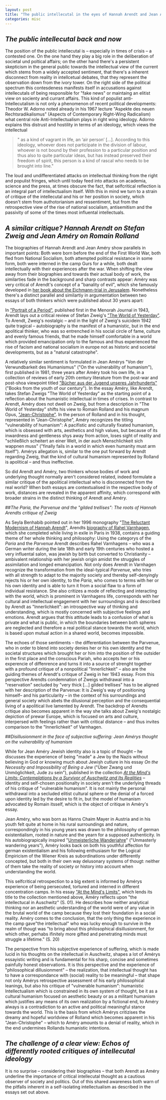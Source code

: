 ```yaml
---
layout: post
title: "The public intellecutal in the eyes of Hannah Arendt and Jean Améry (working title)"
categories: misc
---
```


## *The public intellecutal back and now* 

The position of the public intellecutal is – especially in times of crisis – a contested one. On the one hand they play a big role in the deliberation of societal und poltical affairs; on the other hand there's a persistent skepticism in the general public towards the intellectual view of the current which stems from a widely accepted sentiment, that there's a inherent disconnect from reality in intellcetual debates, that they represent the observation down from the ivory tower.  On the right side of the political spectrum this contesdeness manifests itself in accusations against intellecutals of  being responsible for "fake news" or maintaing an elitist view on socienty and currant affairs. This kind of populist anti-Intellecutalism  is not only a phenomenon of recent political developments: Theodor W. Adorno noted already in his 1967 lecture "Aspekte des neuen Rechtsradikalismus" (Aspects of Contemporary Right-Wing Radicalism) what central role Anti-Intellectualism plays in right wing ideology. Adorno explains this distrust and hostility in terms of an ideology, which views the intellectual 

> " as a kind of vagrant in life, an ‘air person’ [...]. According to this ideology, whoever does not participate in the division of labour, whoever is not bound by their profession to a particular position and thus also to quite particular ideas, but has instead preserved their freedom of spirit, this person is a kind of rascal who needs to be brought into line."
>
> [^1]: Theodor W. Adorno: Aspects of Contemporary Right-Wing Radicalism,Cambridge/Medford 2019, p. 13

The loud and undifferentiated attacks on intellectual thinking from the right and populist fringes, which until today feed into attacks on academia, science and the press,  at times obscure the fact, that selfcritical reflection is an integral part of intellectualism itself. With this in mind we turn to a strain of critique of the intellecutal and his or her position in society, which doesn't stem from authotorianism and ressentiment, but from the retrospective view of the rise of national socialism, antisemitism and the passivity of some of the times most influental intellectuals.  

## *A similar critique? Hannah Arendt on Stefan Zweig and Jean Améry on Romain Rolland*

The biographies of Hannah Arendt and Jean Améry show parallels in important points: Both were born before the end of the First World War, both fled from National Socialism, both attempted political resistance in some form, both were interned in the camp Gurs for a while, both dealt intellectually with their experiences after the war. When shifting the view away from their biographies and towards their actual body of work, the similarties fade in the background and sharp contrasts appear: Améry was very critical of Arendt's concept of a "banality of evil", which she famously developed in [her book about the Eichmann-trial in Jerusalem](https://books.google.de/books/about/Eichmann_in_Jerusalem.html?id=jsDtAAAAMAAJ&redir_esc=y). Nonetheless there's a distinct parallel and similartiy in argumentation between two essays of both thinkers which were published about 30 years apart:

 In ["Portrait of a Period"](https://hannah-arendt-edition.net/vol_text.html?id=/3p_III-009-PortraitPeriodMenorah.xml&lang=de),  published first in the Menorah Journal in 1943, Arendt lays out a critical review of Stefan Zweig's ["The World of Yesterday"](https://books.google.de/books?id=YrJjc9KADLwC&printsec=frontcover&dq=stefan+zweig+the+world+of+yesterday&hl=en&sa=X&ved=2ahUKEwjXnNWws5bvAhWODuwKHQgGBfoQ6AEwAHoECAIQAg#v=onepage&q=stefan%20zweig%20the%20world%20of%20yesterday&f=false). To Arendt, Zweig's nostalgic – and in the light of Zweig's suicidein 1942 quite tragical – autobiography is the manifest of a humanistic, but in the end apolitical thinker, who was so entrenched in his social circle of fame, culture and evenly famous friends, that he made himself comfortable in a world which provided emancipation only to the famous and thus experienced the rise of facism and national socialism in europe not as historic and societal developments, but as a "natural catastrophe". 

A relatively similar sentiment is formulated in Jean Amérys "Von der Verwundbarkeit des Humanismus" ("On the vulnerability of humanism"), first published in 1981, three years after Améry took his own life, in a collection of reviews of early 20th century literature from the post-war and post-shoa viewpoint titled ["Bücher aus der Jugend unseres Jahrhunderts"](https://books.google.de/books/about/Bücher_aus_der_Jugend_unseres_Jahrhunde.html?id=ZqM3AAAAIAAJ&redir_esc=y) ("Books from the youth of our century"). In the essay Améry, like Arendt, takes Stefan Zweigs "The World of Yesterday" as the starting point of a reflection about the humanistic intellectual in times of crises. In contrast to Arendt, Améry does not dwell on Zweig, but from a description in "The World of Yesterday" shifts his view to Romain Rolland and his magnum Opus, ["Jean-Christophe"](https://www.britannica.com/topic/Jean-Christophe). In the person of Rolland and in his thought, represented in "Jean-Christophe", Améry recognizes the titling "vulnerability of humanism": A pacifistic and culturally fixated humanism, which is obsessed with arts, aesthetics and high values, but because of its inwardness and gentleness shys away from action, loses sight of reality and "schließlich scheitert an einer Welt, in der auch Menschlichkeit sich wappnen muss" ("finally fails in a world in which even humanity must arm itself"). Amérys allegation is, similar to the one put forward by Arendt regarding Zweig, that the kind of cultural humanism represented by Rolland is apolitical – and thus ineffective. 

So did Arendt and Améry, two thinkers whose bodies of work and underlying thought normally aren't considered related, indeed formulate a similar critique of the apolitical intellectual who is disconnected from the real world? When both essays are contextualised in the respective body of work, distances are revealed in the apparent affinity, which correspond with broader strains in the distinct thinking of Arendt and Améry.

##*The Paria, the Parvenue and the "gilded trellises": The roots of Hannah Arendts critique of Zweig*

As Seyla Benhabib pointed out in her 1996 monography "[The Reluctant Modernism of Hannah Arendt](https://politicalscience.yale.edu/publications/reluctant-modernism-hannah-arendt)", Arendts [biography of Rahel Varnhagen](https://books.google.de/books/about/Rahel_Varnhagen.html?id=JhRcAAAAMAAJ&redir_esc=y), which she completed while living in exile in Paris in 1938, contains a guiding theme of her whole thinking and philosophy: Using the categorys of the *Paria* and the *Parvenue* Arendt describes Rahel Varnhagens – who was a German writer during the late 18th and early 19th centuries who hosted a very influental salon, was jewish by birth but converted to Christianity – ambivalent relationship with her jewish origin amidst the struggles of assimilation and longed emancipation. Not only does Arendt in Varnhagen recognize the transformation from the ideal-typical *Parvenue*, who tries with all strength to adapt to the majority society and thereby self-denyingly rejects his or her own identity, to the *Paria*, who comes to terms with her or his own identity and is able to turn it from a social flaw to a form of individual resistance. She also critizes a mode of reflecting and interacting with the world, which is prominent in Varnhagens life, corresponds with her cultural and intellectual engagement with her surroundings and is described by Arendt as "Innerlichkeit": an introspective way of thinking and understanding, which is mostly concerned with subjective feelings and emotions. Arendt argues that this attitude leads to a confusion of what is private and what is public, in which the boundaries between both spheres are neglected and therefore a real political stance towards the world, which is based upon mutual action in a shared world, becomes impossible. 

The echoes of those sentiments – the differentiation between the Parvenue, who in order to blend into society denies her or his own identity and the societal structures which brought her or him into the position of the outsider in the first place and the conscious Pariah, who accepts her or his experencie of diffenrence and turns it into a source of strenght together with a profound critique of a nonpolitical "Innerlichkeit" – also are the guiding themes of Arendt's critique of Zweig in her 1943 essay. From this perspective Arendts condemnation of Zweigs withdrawal into a "reservation" secluded by "very thick [...] gilded trellises" has to be aligned with her description of the Parvenue: It is Zweig's way of positioning himself– and his particularity – in the context of his surroundings and general society which abets the dilusional perception and the consequential living of a apolitical live lamented by Arendt. The backdrop of Arendts critique also becomes apparent in the way she talks about Zweig's nostalgic depiction of prewar Europe, which is focused on arts and culture, interpersed with feelings rather than with critical distance – and thus invites comparison to the "Innerlichkeit" of Varnhagen.

##*Disillusionment in the face of subjective suffering: Jean Amérys thought on the vulnerability of humanism* 

While for Jean Améry Jewish identity also is a topic of thought – he discusses the experience of being "made" a Jew by the Nazis without believing in God or knowing much about Jewish cutlure in his essay *On the Necessity and Impossibility of Being a Jew* ("Über Zwang und Unmöglichkeit, Jude zu sein"),  published in the collection [*At the Mind's Limits: Contemplations by a Survivor of Auschwitz and Its Realities*](https://iupress.org/9780253211736/at-the-minds-limits/) – identity and self-chosen positionalty in society aren't the underlying threads of his critique of "vulnerable humanism". It is not mainly the personal withdrawal into a secluded elitist cultural sphere or the denial of a forced upon identity led by the desire to fit in, but the model of humanism advocated by Romain itsself, which is the object of critique in Améry's essay. 

Jean Améry, who was born as Hanns Chaim Mayer in Austria and in his youth felt quite at home in his rural surroundings and nature, correspondingly in his young years was drawn to the philosophy of german existentialism, rooted in nature and the yearn for a supposed authenticity. In his autobiograpically inspired "[Unmeisterliche Wanderjahre](https://www.klett-cotta.de/buch/Améry/Unmeisterliche_Wanderjahre/4590)" ("Unmasterly wandering years"), Améry looks back on both his youthful affection for german existentialism and his following enthusiasm for the Logical Empiricism of the Wiener Kreis as subordinations under differently concepted, but both in their own way delusonary systems of thougt: neither of them take the reality of society or history into account when understanding the world. 

This selfcritical retrospection to a big extent is informed by Amérys experience of being persecuted, tortured and interned in different concentration camps. In his essay ["At the Mind's Limits"](https://muse.jhu.edu/chapter/1635110), which lends its title to the collection mentioned above, Améry reflects upon "the intellectucal in Auschwitz" (S. 01). He describes how neither analytical thinking nor an aesthetic understanding of the world were of any value in the brutal world of the camp because they lost their foundation in a social reality. Améry comes to the conclusion, that the only thing the experience in the camp gave"the intellectual" who was lucky enough to survive in the realm of thougt was "to bring about this philosophical disillusionment, for which other, perhabs ifinitely more gifted and penetrating minds must struggle a lifetime." (S. 20)

The perspective from his subjective experience of suffering, which is made lucid in his thoughts on the intellectual in Auschwitz, shapes a lot of Amérys essayistic writing and is fundamental for his sharp, concise and sometimes painfully honest   observations. It is this perspective and the experience of "philosophical dillusionment" – the realization, that intellectual thought has to have a correspondance with (social) reality to be meaningful – that shape not only Amérys retrospective assessment of his early philosophical leanings, but also his critique of "vulnerable humanism": humanistic Intellectualism which is constrained in its own system of thought, be it as a cultural humanism focused on aesthetic beauty or as a militant humanism which justifies any means of its own realization by a fictional end, to Améry always is a contradiction to an active and political meaningful stance towards the world. This is the basis from which Amérys critizises the dreamy and hopeful worldview of Rolland which becomes apparent in his "Jean-Christophe" – which to Améry  amounts to a denial of reality, which in the end undermines Rollands humanistic intentions. 

## *The challenge of a clear view: Echos of differently rooted critiques of intellecutal ideology*

It is no surprise – considering their biographies – that both Arendt as Améry underline the importance of critical intellecutal thought as a cautious observer of  society and politics. Out of this shared awareness both warn of the pitfalls inherent in a self-isolating intellectualism as described in the essays set out above. 



